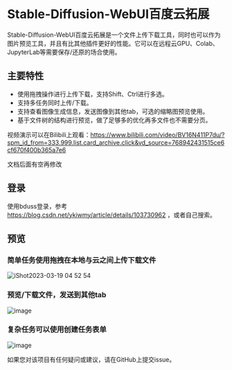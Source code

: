# Stable-Diffusion-WebUI百度云拓展

Stable-Diffusion-WebUI百度云拓展是一个文件上传下载工具，同时也可以作为图片预览工具，并且有比其他插件更好的性能。它可以在远程云GPU、Colab、JupyterLab等需要保存/还原的场合使用。

## 主要特性

- 使用拖拽操作进行上传下载，支持Shift、Ctrl进行多选。
- 支持多任务同时上传/下载。
- 支持查看图像生成信息，发送图像到其他tab，可选的缩略图预览使用。
- 基于文件树的结构进行预览，做了足够多的优化再多文件也不需要分页。


视频演示可以在Bilibili上观看：https://www.bilibili.com/video/BV16N411P7du/?spm_id_from=333.999.list.card_archive.click&vd_source=768942431515ce6cf670f400b365a7e6

文档后面有空再修改
## 登录
使用bduss登录，参考 https://blog.csdn.net/ykiwmy/article/details/103730962 ，或者自己搜索。
## 预览

### 简单任务使用拖拽在本地与云之间上传下载文件

![iShot2023-03-19 04 52 54](https://user-images.githubusercontent.com/25872019/226139191-00438b3f-9c23-451d-9e15-fbc3a0b715df.png)

### 预览/下载文件，发送到其他tab

![image](https://user-images.githubusercontent.com/25872019/227783845-7cff540e-00af-4f38-91c6-533ac214e5f7.png)

### 复杂任务可以使用创建任务表单

![image](https://user-images.githubusercontent.com/25872019/224553431-0bb3f9f2-f81a-452d-a024-4b1030ccdca1.png)


如果您对该项目有任何疑问或建议，请在GitHub上提交issue。

